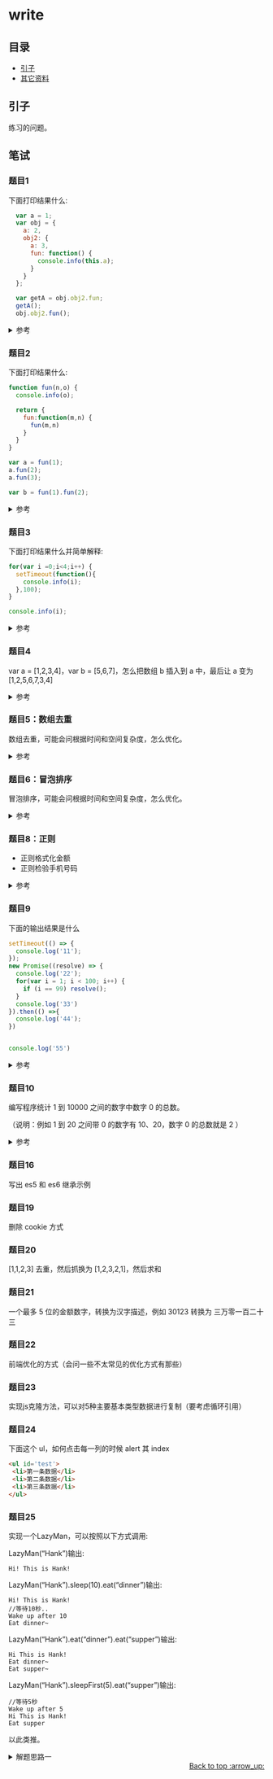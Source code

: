 
# write
## <a name="index"></a> 目录
- [引子](#start)
- [其它资料](#reference)


## <a name="start"></a> 引子
练习的问题。

## <a name="write"></a> 笔试
### <a name="write1"></a> 题目1
下面打印结果什么:
```js
  var a = 1;
  var obj = {
    a: 2,
    obj2: {
      a: 3,
      fun: function() {
        console.info(this.a);
      }
    }
  };

  var getA = obj.obj2.fun;
  getA();
  obj.obj2.fun();
```
<details>
<summary>参考</summary>

1
3
</details>

### <a name="write2"></a> 题目2
下面打印结果什么:
```javascript
function fun(n,o) {
  console.info(o);

  return {
    fun:function(m,n) {
      fun(m,n)
    }
  }
}

var a = fun(1);
a.fun(2);
a.fun(3);

var b = fun(1).fun(2);
```
<details>
<summary>参考</summary>

undefined
undefined
undefined

undefined
undefined

</details>

### <a name="write4"></a> 题目3
下面打印结果什么并简单解释:
```javascript
for(var i =0;i<4;i++) {
  setTimeout(function(){
    console.info(i);
  },100);
}

console.info(i);
```

<details>
<summary>参考</summary>

4
4
4
4
4

- 原因： 循环里面打印值最终指向的是 i 所储存的值，运行结束后，i 的值是 4 。最后一个打印的值，是因为 var 声明的变量作用域就在其中，所以可以取到这个值。

</details>

### <a name="write5"></a> 题目4
var a = [1,2,3,4]，var b = [5,6,7]，怎么把数组 b 插入到 a 中，最后让 a 变为 [1,2,5,6,7,3,4]

<details>
<summary>参考</summary>

```js
let a = [1,2,3,4],b = [5,6,7];
for(let i=0,len = b.length;i<len;i++) {
  let insertPos = 2+i;
  a.splice(insertPos,0,b[i]);
}
console.info(a);
```

</details>

### <a name="write6"></a> 题目5：数组去重
数组去重，可能会问根据时间和空间复杂度，怎么优化。

<details>
<summary>参考</summary>

```js
const arr = [2,3,1,4,5,3,2,1];
let newArr = [];
arr.reduce((initValue,current,index)=>{
  if(initValue.indexOf(current) === -1) {
    initValue.push(current);
  }
  return initValue;
},newArr);
console.info("newArr",newArr);
```
- 时间复杂度 : 对一个算法在运行过程中消耗时间的一个量度，反映的是一个趋势。
- 空间复杂度 : 对一个算法在运行过程中临时占用存储空间大小的一个量度，反映的是一个趋势。

</details>

### <a name="write6"></a> 题目6：冒泡排序
冒泡排序，可能会问根据时间和空间复杂度，怎么优化。

<details>
<summary>参考</summary>

```js
const arr = [2,3,1,4,5,6];

for(let i=0,len=arr.length;i<len;i++ ) {
  let sortEle = arr[i];
  for(let j=i+1;j<len-i;j++){
    let compareEle = arr[j];
    if(sortEle > compareEle) {
      arr[i] = compareEle;
      arr[j] = sortEle;
    }
  }
}

console.info(arr);

```

</details>

### <a name="write8"></a> 题目8：正则
- 正则格式化金额
- 正则检验手机号码

<details>
<summary>参考</summary>

正则格式化金额
```js
let str = '12344';
str.replace(/\B(?=(\d{3})+(?!\d))/g,',');
(123456789).toLocaleString('en-US');
```
正则检验手机号码
```js
let reg = /^1[3-9]\d{9}$/g;
reg.test(123);
```

</details>

### <a name="write9"></a> 题目9
下面的输出结果是什么
```js
setTimeout(() => {
  console.log('11');
});
new Promise((resolve) => {
  console.log('22');
  for(var i = 1; i < 100; i++) {
    if (i == 99) resolve();
  }
  console.log('33')
}).then(() =>{
  console.log('44');
})


console.log('55')

```

<details>
<summary>参考</summary>

22
33
55
44
11

- 先分析宏任务，及每个宏任务中的微任务（微任务优先宏任务执行）
- 根据调用次序，确定宏任务中微任务执行次序
- 根据宏任务触发规则和次序，确定宏任务的调用次序

属于宏任务有：setTimeout, setInterval, setImmediate, requestAnimationFrame, I/O, UI rendering
属于微任务有: process.nextTick, Promises, queueMicrotask

</details>

### <a name="write10"></a> 题目10
编写程序统计 1 到 10000 之间的数字中数字 0 的总数。

（说明：例如 1 到 20 之间带 0 的数字有 10、20，数字 0 的总数就是 2 ）
<details>
<summary>参考</summary>

```js
function countZero(maxNum) {
  let numStr = '';
  for(let i = 1; i<=maxNum; i++) {
    numStr += `${i}`;
  }

  return numStr.match(/0/g).length;
}
countZero(1000)
```
</details>

### <a name="write16"></a> 题目16
写出 es5 和 es6 继承示例

### <a name="write19"></a> 题目19
删除 cookie 方式

### <a name="write20"></a> 题目20
[1,1,2,3] 去重，然后抓换为 [1,2,3,2,1]，然后求和

### <a name="write21"></a> 题目21
一个最多 5 位的金额数字，转换为汉字描述，例如 30123 转换为 三万零一百二十三

### <a name="write22"></a> 题目22
前端优化的方式（会问一些不太常见的优化方式有那些）


### <a name="write23"></a> 题目23
实现js克隆方法，可以对5种主要基本类型数据进行复制（要考虑循环引用）

### <a name="write24"></a> 题目24
下面这个 ul，如何点击每一列的时候 alert 其 index
```html
<ul id='test'>
 <li>第一条数据</li>
 <li>第二条数据</li>
 <li>第三条数据</li>
</ul>
```

### <a name="write25"></a> 题目25
实现一个LazyMan，可以按照以下方式调用:

LazyMan(“Hank”)输出:
```
Hi! This is Hank!
```
LazyMan(“Hank”).sleep(10).eat(“dinner”)输出:
```
Hi! This is Hank!
//等待10秒..
Wake up after 10
Eat dinner~
```
LazyMan(“Hank”).eat(“dinner”).eat(“supper”)输出:
```
Hi This is Hank!
Eat dinner~
Eat supper~
```
LazyMan(“Hank”).sleepFirst(5).eat(“supper”)输出:
```
//等待5秒
Wake up after 5
Hi This is Hank!
Eat supper
```
以此类推。

<details>
<summary>解题思路一</summary>

```js
class LazyManMain {
  constructor(name) {
    this.name = name;
    this.tasks = [];
    this.say();
    const _self = this;
    setTimeout(function() {
      _self.run();
    }, 0);
  }

  run() {
    const tasksPromise = this.tasks.map(task => async () => this.toPromise(task.fn, task.duration));
    this.mergePromise(tasksPromise);
  }

  mergePromise(ajaxArray) {
    async function run() {
      for (let p of ajaxArray) {
        await p();
      }
    }
    return run();
  }

  mergePromise2(promiseTask) {
    let p = Promise.resolve();
    promiseTask.forEach(promise => {
      p = p.then(promise).then(d => {});
    });
  }

  toPromise(fn, duration) {
    return new Promise((resolve, reject) => {
      setTimeout(() => {
        try {
          fn();
          resolve();
        } catch (err) {
          reject(err);
        }
      }, duration);
    });
  }

  say() {
    const say = () => {
      console.log(`Hi! this is ${this.name}!`);
    };
    this.tasks.push({ fn: say });
    return this;
  }

  sleepFirst(duration) {
    const sleepFirst = function() {
      console.log(`Wake up after ${duration}`);
    };
    this.tasks.unshift({ fn: sleepFirst, duration });
    return this;
  }

  sleep(duration) {
    const sleep = function() {
      console.log(`Wake up after ${duration}`);
    };
    this.tasks.push({ fn: sleep, duration });
    return this;
  }

  eat(food) {
    const eat = function() {
      console.log(`Eat ${food}`);
    };
    this.tasks.push({ fn: eat });
    return this;
  }
}

function LazyMan(name) {
  return new LazyManMain(name);
}

LazyMan('Hank')
  .sleep(1000)
  .eat('dinner');
```

</details>


<div align="right"><a href="#index">Back to top :arrow_up:</a></div>
